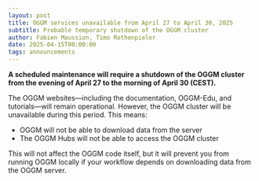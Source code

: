 ```yaml
---
layout: post
title: OGGM services unavailable from April 27 to April 30, 2025
subtitle: Probable temporary shutdown of the OGGM cluster
author: Fabien Maussion, Timo Rothenpieler
date: 2025-04-15T00:00:00
tags: announcements
---
```


**A scheduled maintenance will require a shutdown of the OGGM cluster from the evening of April 27 to the morning of April 30 (CEST).**

The OGGM websites—including the documentation, OGGM-Edu, and tutorials—will remain operational. However, the OGGM cluster will be unavailable during this period. This means:

- OGGM will not be able to download data from the server
- The OGGM Hubs will not be able to access the OGGM cluster

This will not affect the OGGM code itself, but it will prevent you from running OGGM locally if your workflow depends on downloading data from the OGGM server.
